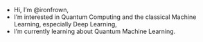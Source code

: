 - Hi, I’m @ironfrown,
- I’m interested in Quantum Computing and the classical Machine Learning, especially Deep Learning,
- I’m currently learning about Quantum Machine Learning.

<!---
ironfrown/ironfrown is a ✨ special ✨ repository because its `README.md` (this file) appears on your GitHub profile.
You can click the Preview link to take a look at your changes.
--->
